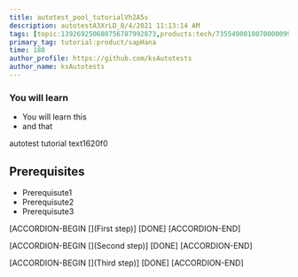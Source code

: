 ```yaml
---
title: autotest_pool_tutorialVh2A5s
description: autotestA3XrLD_8/4/2021 11:13:14 AM
tags: [topic:139269250608756787992873,products:tech/73554900100700000996,tutorial:experience/advanced]
primary_tag: tutorial:product/sapHana
time: 188
author_profile: https://github.com/ksAutotests
author_name: ksAutotests
---
```

### You will learn
- You will learn this
- and that

autotest tutorial text1620f0

## Prerequisites
- Prerequisute1
- Prerequisute2
- Prerequisute3

[ACCORDION-BEGIN [](First step)]
[DONE]
[ACCORDION-END]

[ACCORDION-BEGIN [](Second step)]
[DONE]
[ACCORDION-END]

[ACCORDION-BEGIN [](Third step)]
[DONE]
[ACCORDION-END]

